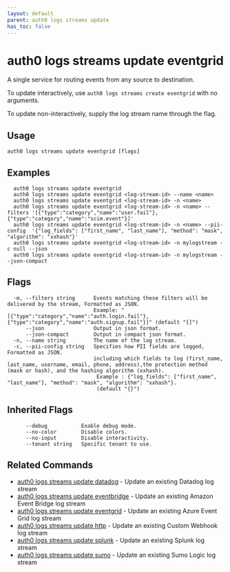 ```yaml
---
layout: default
parent: auth0 logs streams update
has_toc: false
---
```

# auth0 logs streams update eventgrid

A single service for routing events from any source to destination.

To update interactively, use `auth0 logs streams create eventgrid` with no arguments.

To update non-interactively, supply the log stream name through the flag.

## Usage
```
auth0 logs streams update eventgrid [flags]
```

## Examples

```
  auth0 logs streams update eventgrid
  auth0 logs streams update eventgrid <log-stream-id> --name <name>
  auth0 logs streams update eventgrid <log-stream-id> -n <name>
  auth0 logs streams update eventgrid <log-stream-id> -n <name> --filters '[{"type":"category","name":"user.fail"},{"type":"category","name":"scim.event"}]'
  auth0 logs streams update eventgrid <log-stream-id> -n <name> --pii-config  '{"log_fields": ["first_name", "last_name"], "method": "mask", "algorithm": "xxhash"}'
  auth0 logs streams update eventgrid <log-stream-id> -n mylogstream -c null --json
  auth0 logs streams update eventgrid <log-stream-id> -n mylogstream --json-compact
```


## Flags

```
  -m, --filters string      Events matching these filters will be delivered by the stream, Formatted as JSON. 
                            Example: "[{"type":"category","name":"auth.login.fail"},{"type":"category","name":"auth.signup.fail"}]" (default "[]")
      --json                Output in json format.
      --json-compact        Output in compact json format.
  -n, --name string         The name of the log stream.
  -c, --pii-config string   Specifies how PII fields are logged, Formatted as JSON. 
                            including which fields to log (first_name, last_name, username, email, phone, address),the protection method (mask or hash), and the hashing algorithm (xxhash). 
                             Example : {"log_fields": ["first_name", "last_name"], "method": "mask", "algorithm": "xxhash"}. 
                             (default "{}")
```


## Inherited Flags

```
      --debug           Enable debug mode.
      --no-color        Disable colors.
      --no-input        Disable interactivity.
      --tenant string   Specific tenant to use.
```


## Related Commands

- [auth0 logs streams update datadog](auth0_logs_streams_update_datadog.md) - Update an existing Datadog log stream
- [auth0 logs streams update eventbridge](auth0_logs_streams_update_eventbridge.md) - Update an existing Amazon Event Bridge log stream
- [auth0 logs streams update eventgrid](auth0_logs_streams_update_eventgrid.md) - Update an existing Azure Event Grid log stream
- [auth0 logs streams update http](auth0_logs_streams_update_http.md) - Update an existing Custom Webhook log stream
- [auth0 logs streams update splunk](auth0_logs_streams_update_splunk.md) - Update an existing Splunk log stream
- [auth0 logs streams update sumo](auth0_logs_streams_update_sumo.md) - Update an existing Sumo Logic log stream


